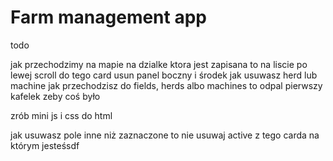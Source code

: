 # Farm management app

todo

jak przechodzimy na mapie na dzialke ktora jest zapisana to na liscie po lewej scroll do tego card
usun panel boczny i środek jak usuwasz herd lub machine
jak przechodzisz do fields, herds albo machines to odpal pierwszy kafelek zeby coś było

zrób mini js i css do html

jak usuwasz pole inne niż zaznaczone to nie usuwaj active z tego carda na którym jesteśsdf
